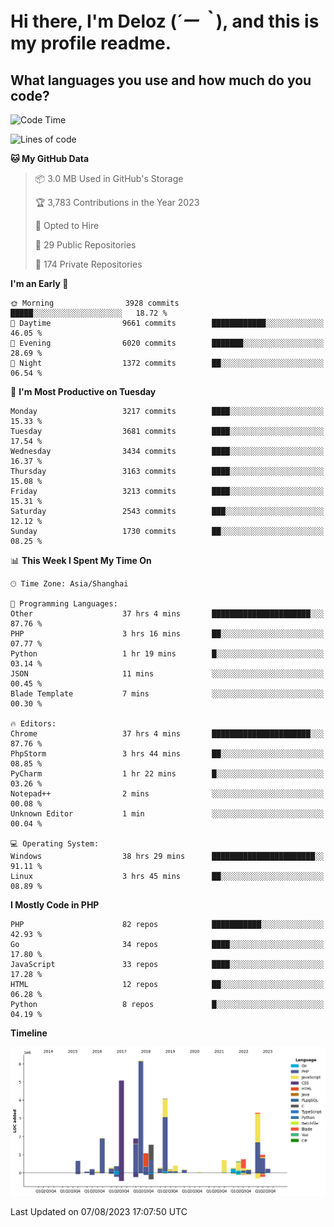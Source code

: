 # **Hi there, I'm Deloz (*´ー｀*), and this is my profile readme.**

## **What languages you use and how much do you code?**

<!--START_SECTION:waka-->
![Code Time](http://img.shields.io/badge/Code%20Time-2%2C068%20hrs%2054%20mins-blue)

![Lines of code](https://img.shields.io/badge/From%20Hello%20World%20I%27ve%20Written-31.5%20million%20lines%20of%20code-blue)

**🐱 My GitHub Data** 

> 📦 3.0 MB Used in GitHub's Storage 
 > 
> 🏆 3,783 Contributions in the Year 2023
 > 
> 💼 Opted to Hire
 > 
> 📜 29 Public Repositories 
 > 
> 🔑 174 Private Repositories 
 > 
**I'm an Early 🐤** 

```text
🌞 Morning                3928 commits        █████░░░░░░░░░░░░░░░░░░░░   18.72 % 
🌆 Daytime                9661 commits        ████████████░░░░░░░░░░░░░   46.05 % 
🌃 Evening                6020 commits        ███████░░░░░░░░░░░░░░░░░░   28.69 % 
🌙 Night                  1372 commits        ██░░░░░░░░░░░░░░░░░░░░░░░   06.54 % 
```
📅 **I'm Most Productive on Tuesday** 

```text
Monday                   3217 commits        ████░░░░░░░░░░░░░░░░░░░░░   15.33 % 
Tuesday                  3681 commits        ████░░░░░░░░░░░░░░░░░░░░░   17.54 % 
Wednesday                3434 commits        ████░░░░░░░░░░░░░░░░░░░░░   16.37 % 
Thursday                 3163 commits        ████░░░░░░░░░░░░░░░░░░░░░   15.08 % 
Friday                   3213 commits        ████░░░░░░░░░░░░░░░░░░░░░   15.31 % 
Saturday                 2543 commits        ███░░░░░░░░░░░░░░░░░░░░░░   12.12 % 
Sunday                   1730 commits        ██░░░░░░░░░░░░░░░░░░░░░░░   08.25 % 
```


📊 **This Week I Spent My Time On** 

```text
🕑︎ Time Zone: Asia/Shanghai

💬 Programming Languages: 
Other                    37 hrs 4 mins       ██████████████████████░░░   87.76 % 
PHP                      3 hrs 16 mins       ██░░░░░░░░░░░░░░░░░░░░░░░   07.77 % 
Python                   1 hr 19 mins        █░░░░░░░░░░░░░░░░░░░░░░░░   03.14 % 
JSON                     11 mins             ░░░░░░░░░░░░░░░░░░░░░░░░░   00.45 % 
Blade Template           7 mins              ░░░░░░░░░░░░░░░░░░░░░░░░░   00.30 % 

🔥 Editors: 
Chrome                   37 hrs 4 mins       ██████████████████████░░░   87.76 % 
PhpStorm                 3 hrs 44 mins       ██░░░░░░░░░░░░░░░░░░░░░░░   08.85 % 
PyCharm                  1 hr 22 mins        █░░░░░░░░░░░░░░░░░░░░░░░░   03.26 % 
Notepad++                2 mins              ░░░░░░░░░░░░░░░░░░░░░░░░░   00.08 % 
Unknown Editor           1 min               ░░░░░░░░░░░░░░░░░░░░░░░░░   00.04 % 

💻 Operating System: 
Windows                  38 hrs 29 mins      ███████████████████████░░   91.11 % 
Linux                    3 hrs 45 mins       ██░░░░░░░░░░░░░░░░░░░░░░░   08.89 % 
```

**I Mostly Code in PHP** 

```text
PHP                      82 repos            ███████████░░░░░░░░░░░░░░   42.93 % 
Go                       34 repos            ████░░░░░░░░░░░░░░░░░░░░░   17.80 % 
JavaScript               33 repos            ████░░░░░░░░░░░░░░░░░░░░░   17.28 % 
HTML                     12 repos            ██░░░░░░░░░░░░░░░░░░░░░░░   06.28 % 
Python                   8 repos             █░░░░░░░░░░░░░░░░░░░░░░░░   04.19 % 
```



**Timeline**

![Lines of Code chart](https://raw.githubusercontent.com/deloz/deloz/main/assets/bar_graph.png)


 Last Updated on 07/08/2023 17:07:50 UTC
<!--END_SECTION:waka-->

